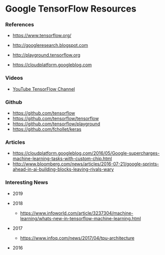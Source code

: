Google TensorFlow Resources
====

### References
* https://www.tensorflow.org/

* http://googleresearch.blogspot.com  
* http://playground.tensorflow.org
* https://cloudplatform.googleblog.com


### Videos
* [YouTube TensorFlow Channel](https://www.youtube.com/channel/UC0rqucBdTuFTjJiefW5t-IQ)



### Github
* https://github.com/tensorflow
* https://github.com/tensorflow/tensorflow
* https://github.com/tensorflow/playground 
* https://github.com/fchollet/keras



### Articles
* https://cloudplatform.googleblog.com/2016/05/Google-supercharges-machine-learning-tasks-with-custom-chip.html
* http://www.bloomberg.com/news/articles/2016-07-21/google-sprints-ahead-in-ai-building-blocks-leaving-rivals-wary




### Interesting News
* 2019 

* 2018
  * https://www.infoworld.com/article/3237304/machine-learning/whats-new-in-tensorflow-machine-learning.html

* 2017
  * https://www.infoq.com/news/2017/04/tpu-architecture

* 2016

